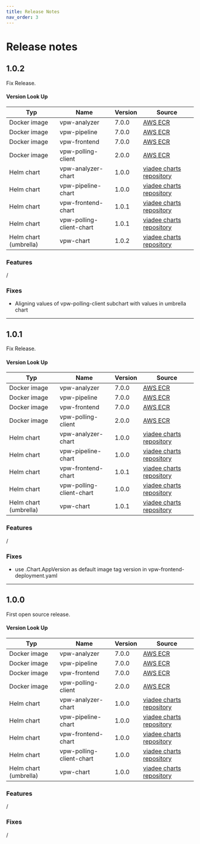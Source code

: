 ```yaml
---
title: Release Notes
nav_order: 3
---
```

# Release notes

## 1.0.2
Fix Release.

#### Version Look Up

| Typ                     | Name                     | Version | Source                                                       |
| ----------------------- | ------------------------ | ------- | ------------------------------------------------------------ |
| Docker image            | vpw-analyzer             | 7.0.0   | [AWS ECR](https://gallery.ecr.aws/viadee/)                   |
| Docker image            | vpw-pipeline             | 7.0.0   | [AWS ECR](https://gallery.ecr.aws/viadee/)                   |
| Docker image            | vpw-frontend             | 7.0.0   | [AWS ECR](https://gallery.ecr.aws/viadee/)                   |
| Docker image            | vpw-polling-client       | 2.0.0   | [AWS ECR](https://gallery.ecr.aws/viadee/)                   |
| Helm chart              | vpw-analyzer-chart       | 1.0.0   | [viadee charts repository](https://github.com/viadee/charts) |
| Helm chart              | vpw-pipeline-chart       | 1.0.0   | [viadee charts repository](https://github.com/viadee/charts) |
| Helm chart              | vpw-frontend-chart       | 1.0.1   | [viadee charts repository](https://github.com/viadee/charts) |
| Helm chart              | vpw-polling-client-chart | 1.0.1   | [viadee charts repository](https://github.com/viadee/charts) |
| Helm chart (umbrella)   | vpw-chart                | 1.0.2   | [viadee charts repository](https://github.com/viadee/charts) |


### Features
/
### Fixes
* Aligning values of vpw-polling-client subchart with values in umbrella chart

-------------------------------------------

## 1.0.1
Fix Release.

#### Version Look Up

| Typ                     | Name                     | Version | Source                                                       |
| ----------------------- | ------------------------ | ------- | ------------------------------------------------------------ |
| Docker image            | vpw-analyzer             | 7.0.0   | [AWS ECR](https://gallery.ecr.aws/viadee/)                   |
| Docker image            | vpw-pipeline             | 7.0.0   | [AWS ECR](https://gallery.ecr.aws/viadee/)                   |
| Docker image            | vpw-frontend             | 7.0.0   | [AWS ECR](https://gallery.ecr.aws/viadee/)                   |
| Docker image            | vpw-polling-client       | 2.0.0   | [AWS ECR](https://gallery.ecr.aws/viadee/)                   |
| Helm chart              | vpw-analyzer-chart       | 1.0.0   | [viadee charts repository](https://github.com/viadee/charts) |
| Helm chart              | vpw-pipeline-chart       | 1.0.0   | [viadee charts repository](https://github.com/viadee/charts) |
| Helm chart              | vpw-frontend-chart       | 1.0.1   | [viadee charts repository](https://github.com/viadee/charts) |
| Helm chart              | vpw-polling-client-chart | 1.0.0   | [viadee charts repository](https://github.com/viadee/charts) |
| Helm chart (umbrella)   | vpw-chart                | 1.0.1   | [viadee charts repository](https://github.com/viadee/charts) |


### Features
/
### Fixes
* use .Chart.AppVersion as default image tag version in vpw-frontend-deployment.yaml

-------------------------------------------

## 1.0.0
First open source release.

#### Version Look Up

| Typ                     | Name                     | Version | Source                                                       |
| ----------------------- | ------------------------ | ------- | ------------------------------------------------------------ |
| Docker image            | vpw-analyzer             | 7.0.0   | [AWS ECR](https://gallery.ecr.aws/viadee/)                   |
| Docker image            | vpw-pipeline             | 7.0.0   | [AWS ECR](https://gallery.ecr.aws/viadee/)                   |
| Docker image            | vpw-frontend             | 7.0.0   | [AWS ECR](https://gallery.ecr.aws/viadee/)                   |
| Docker image            | vpw-polling-client       | 2.0.0   | [AWS ECR](https://gallery.ecr.aws/viadee/)                   |
| Helm chart              | vpw-analyzer-chart       | 1.0.0   | [viadee charts repository](https://github.com/viadee/charts) |
| Helm chart              | vpw-pipeline-chart       | 1.0.0   | [viadee charts repository](https://github.com/viadee/charts) |
| Helm chart              | vpw-frontend-chart       | 1.0.0   | [viadee charts repository](https://github.com/viadee/charts) |
| Helm chart              | vpw-polling-client-chart | 1.0.0   | [viadee charts repository](https://github.com/viadee/charts) |
| Helm chart (umbrella)   | vpw-chart                | 1.0.0   | [viadee charts repository](https://github.com/viadee/charts) |


### Features
/
### Fixes
/
